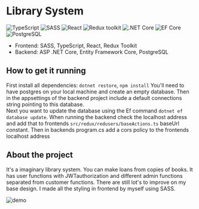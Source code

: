 # Library System

![TypeScript](https://img.shields.io/badge/TypeScript-v.4-green)
![SASS](https://img.shields.io/badge/SASS-v.4-hotpink)
![React](https://img.shields.io/badge/React-v.18-blue)
![Redux toolkit](https://img.shields.io/badge/Redux-v.1.9-brown)
![.NET Core](https://img.shields.io/badge/.NET%20Core-v.7-purple)
![EF Core](https://img.shields.io/badge/EF%20Core-v.7-cyan)
![PostgreSQL](https://img.shields.io/badge/PostgreSQL-v.14-drakblue)

* Frontend: SASS, TypeScript, React, Redux Toolkit
* Backend: ASP .NET Core, Entity Framework Core, PostgreSQL

## How to get it running

First install all dependencies: `dotnet restore`, `npm install`
You'll need to have postgres on your local machine and create an empty database. Then in the appsettings of the backend project include a default connections string pointing to this database. <br/>Next you want to update the database using the Ef command `dotnet ef database update`. When running the backend check the localhost address and add that to frontends `src/redux/redusers/baseActions.ts` baseUrl constant. Then in backends program.cs add a cors policy to the frontends localhost address

## About the project

It's a imaginary library system. You can make loans from copies of books. It has user functions with JWTauthorization and different admin functions separated from customer functions. There are still lot's to improve on my base design. I made all the styling in frontend by myself using SASS.

![demo](https://github.com/JeremiasRy/fs13-FullStack/blob/main/Vite%20%2B%20React%20%2B%20TS%20-%20Google%20Chrome%202023-03-23%2012-35-29.gif)
